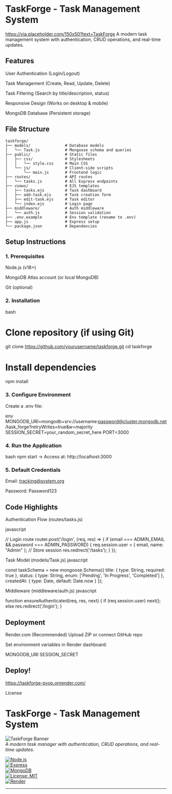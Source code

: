 # TaskForge - Task Management System
https://via.placeholder.com/150x50?text=TaskForge
A modern task management system with authentication, CRUD operations, and real-time updates.

## Features
User Authentication (Login/Logout)

Task Management (Create, Read, Update, Delete)

Task Filtering (Search by title/description, status)

Responsive Design (Works on desktop & mobile)

MongoDB Database (Persistent storage)

## File Structure
```plaintext
taskforge/
├── models/               # Database models
│   └── Task.js           # Mongoose schema and queries
├── public/               # Static files
│   ├── css/              # Stylesheets
│   │   └── style.css     # Main CSS
│   └── js/               # Client-side scripts
│       └── main.js       # Frontend logic
├── routes/               # API routes
│   └── tasks.js          # All Express endpoints
├── views/                # EJS templates
│   ├── tasks.ejs         # Task dashboard
│   ├── add-task.ejs      # Task creation form
│   ├── edit-task.ejs     # Task editor
│   └── index.ejs         # Login page
├── middleware/           # Auth middleware
│   └── auth.js           # Session validation
├── .env.example          # Env template (rename to .env)
├── app.js                # Express setup
└── package.json          # Dependencies

```

## Setup Instructions

### 1. Prerequisites
Node.js (v18+)

MongoDB Atlas account (or local MongoDB)

Git (optional)

### 2. Installation
bash

# Clone repository (if using Git)
git clone https://github.com/yourusername/taskforge.git
cd taskforge

# Install dependencies
npm install


### 3. Configure Environment
Create a .env file:

env
MONGODB_URI=mongodb+srv://username:password@cluster.mongodb.net/task_forge?retryWrites=true&w=majority
SESSION_SECRET=your_random_secret_here
PORT=3000

### 4. Run the Application
bash
npm start
→ Access at: http://localhost:3000

### 5. Default Credentials
Email: tracking@system.org

Password: Password123


## Code Highlights

Authentication Flow (routes/tasks.js)

javascript

// Login route
router.post('/login', (req, res) => {
  if (email === ADMIN_EMAIL && password === ADMIN_PASSWORD) {
    req.session.user = { email, name: "Admin" }; // Store session
    res.redirect('/tasks');
  }
});


Task Model (models/Task.js)
javascript

const taskSchema = new mongoose.Schema({
  title: { type: String, required: true },
  status: { type: String, enum: ['Pending', 'In Progress', 'Completed'] },
  createdAt: { type: Date, default: Date.now }
});


Middleware (middleware/auth.js)
javascript


function ensureAuthenticated(req, res, next) {
  if (req.session.user) next(); 
  else res.redirect('/login');
}

## Deployment
Render.com (Recommended)
Upload ZIP or connect GitHub repo

Set environment variables in Render dashboard:

MONGODB_URI
SESSION_SECRET

## Deploy!

https://taskforge-pvop.onrender.com/

License

# TaskForge - Task Management System  

![TaskForge Banner](https://via.placeholder.com/1200x400?text=TaskForge+Banner)  
*A modern task manager with authentication, CRUD operations, and real-time updates.*  

[![Node.js](https://img.shields.io/badge/Node.js-18%2B-339933?logo=node.js)](https://nodejs.org/)  
[![Express](https://img.shields.io/badge/Express-4.x-000000?logo=express)](https://expressjs.com/)  
[![MongoDB](https://img.shields.io/badge/MongoDB-Atlas-47A248?logo=mongodb)](https://www.mongodb.com/atlas)  
[![License: MIT](https://img.shields.io/badge/License-MIT-yellow.svg)](LICENSE)  
[![Render](https://img.shields.io/badge/Deployed_on-Render-5f45bb?logo=render)](https://render.com)  

---
